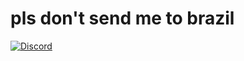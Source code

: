 # pls don't send me to brazil
[![Discord](https://img.shields.io/discord/695820647947042896?logo=discord&style=for-the-badge)](https://cutt.ly/OrangCult)
